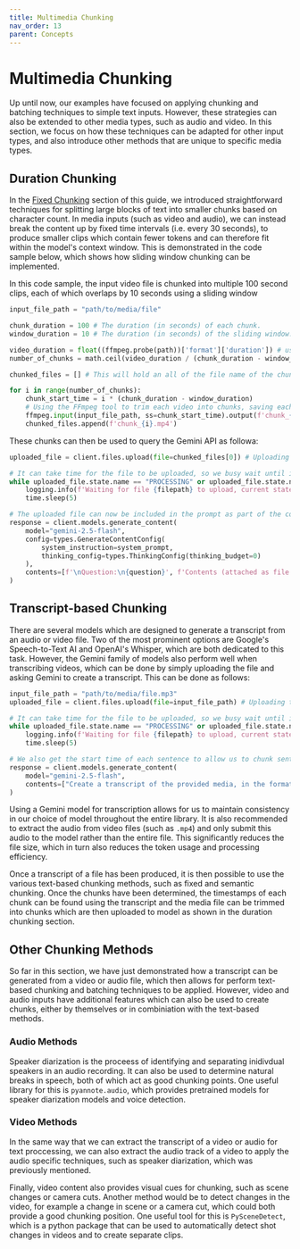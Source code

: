 ```yaml
---
title: Multimedia Chunking
nav_order: 13
parent: Concepts
---
```


# Multimedia Chunking

Up until now, our examples have focused on applying chunking and batching techniques to simple text inputs. However, these strategies can also be extended to other media types, such as audio and video. In this section, we focus on how these techniques can be adapted for other input types, and also introduce other methods that are unique to specific media types.

## Duration Chunking

In the [Fixed Chunking](https://phil-daniel.github.io/gemini-batcher/concepts/fixed_chunking.html) section of this guide, we introduced straightforward techniques for splitting large blocks of text into smaller chunks based on character count. In media inputs (such as video and audio), we can instead break the content up by fixed time intervals (i.e. every 30 seconds), to produce smaller clips which contain fewer tokens and can therefore fit within the model's context window. This is demonstrated in the code sample below, which shows how sliding window chunking can be implemented.

In this code sample, the input video file is chunked into multiple 100 second clips, each of which overlaps by 10 seconds using a sliding window
```python
input_file_path = "path/to/media/file"

chunk_duration = 100 # The duration (in seconds) of each chunk.
window_duration = 10 # The duration (in seconds) of the sliding window.

video_duration = float((ffmpeg.probe(path))['format']['duration']) # using the FFmpeg tool to retrieve the duration of the video in seconds.
number_of_chunks = math.ceil(video_duration / (chunk_duration - window_duration))

chunked_files = [] # This will hold an all of the file name of the chunked inputted so they can be easily accessed.

for i in range(number_of_chunks):
    chunk_start_time = i * (chunk_duration - window_duration)
    # Using the FFmpeg tool to trim each video into chunks, saving each as a file named 'chunk_i' where 'i' is the chunk number.
    ffmpeg.input(input_file_path, ss=chunk_start_time).output(f'chunk_{i}.mp4', to=chunk_duration, c='copy').run(overwrite_output=True, capture_stdout=True, capture_stderr=True) 
    chunked_files.append(f'chunk_{i}.mp4')
```

These chunks can then be used to query the Gemini API as followa:
```python
uploaded_file = client.files.upload(file=chunked_files[0]) # Uploading the 1st chunk of the video to the Gemini API.

# It can take time for the file to be uploaded, so we busy wait until it is available.
while uploaded_file.state.name == "PROCESSING" or uploaded_file.state.name == "PENDING":
    logging.info(f'Waiting for file {filepath} to upload, current state is {uploaded_file.state.name}')
    time.sleep(5)

# The uploaded file can now be included in the prompt as part of the contents.
response = client.models.generate_content(
    model="gemini-2.5-flash",
    config=types.GenerateContentConfig(
        system_instruction=system_prompt,
        thinking_config=types.ThinkingConfig(thinking_budget=0)
    ),
    contents=[f'\nQuestion:\n{question}', f'Contents (attached as file named {chunked_files[0]})', uploaded_file]
)

```

## Transcript-based Chunking

There are several models which are designed to generate a transcript from an audio or video file. Two of the most prominent options are Google's Speech-to-Text AI and OpenAI's Whisper, which are both dedicated to this task. However, the Gemini family of models also perform well when transcribing videos, which can be done by simply uploading the file and asking Gemini to create a transcript. This can be done as follows:

```python
input_file_path = "path/to/media/file.mp3"
uploaded_file = client.files.upload(file=input_file_path) # Uploading the file to Gemini

# It can take time for the file to be uploaded, so we busy wait until it is available.
while uploaded_file.state.name == "PROCESSING" or uploaded_file.state.name == "PENDING":
    logging.info(f'Waiting for file {filepath} to upload, current state is {uploaded_file.state.name}')
    time.sleep(5)

# We also get the start time of each sentence to allow us to chunk sentences later on.
response = client.models.generate_content(
    model="gemini-2.5-flash",
    contents=["Create a transcript of the provided media, in the format of: start time of sentence in seconds, caption.", uploaded_file]
)
```

Using a Gemini model for transcription allows for us to maintain consistency in our choice of model throughout the entire library. It is also recommended to extract the audio from video files (such as `.mp4`) and only submit this audio to the model rather than the entire file. This significantly reduces the file size, which in turn also reduces the token usage and processing efficiency.

Once a transcript of a file has been produced, it is then possible to use the various text-based chunking methods, such as fixed and semantic chunking. Once the chunks have been determined, the timestamps of each chunk can be found using the transcript and the media file can be trimmed into chunks which are then uploaded to model as shown in the duration chunking section.

## Other Chunking Methods

So far in this section, we have just demonstrated how a transcript can be generated from a video or audio file, which then allows for perform text-based chunking and batching techniques to be applied. However, video and audio inputs have additional features which can also be used to create chunks, either by themselves or in combiniation with the text-based methods.

### Audio Methods

Speaker diarization is the proceess of identifying and separating inidivdual speakers in an audio recording. It can also be used to determine natural breaks in speech, both of which act as good chunking points. One useful library for this is `pyannote.audio`, which provides pretrained models for speaker diarization models and voice detection.

### Video Methods

In the same way that we can extract the transcript of a video or audio for text proccessing, we can also extract the audio track of a video to apply the audio specific techniques, such as speaker diarization, which was previously mentioned.

Finally, video content also provides visual cues for chunking, such as scene changes or camera cuts. Another method would be to detect changes in the video, for example a change in scene or a camera cut, which could both provide a good chunking position. One useful tool for this is `PySceneDetect`, which is a python package that can be used to automatically detect shot changes in videos and to create separate clips.